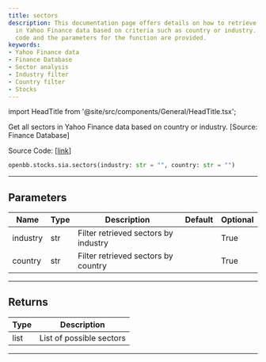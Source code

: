 ```yaml
---
title: sectors
description: This documentation page offers details on how to retrieve all sectors
  in Yahoo Finance data based on criteria such as country or industry. The source
  code and the parameters for the function are provided.
keywords:
- Yahoo Finance data
- Finance Database
- Sector analysis
- Industry filter
- Country filter
- Stocks
---
```


import HeadTitle from '@site/src/components/General/HeadTitle.tsx';

<HeadTitle title="stocks.sia.sectors - Reference | OpenBB SDK Docs" />

Get all sectors in Yahoo Finance data based on country or industry. [Source: Finance Database]

Source Code: [[link](https://github.com/OpenBB-finance/OpenBB/tree/main/openbb_terminal/stocks/sector_industry_analysis/financedatabase_model.py#L44)]

```python
openbb.stocks.sia.sectors(industry: str = "", country: str = "")
```

---

## Parameters

| Name | Type | Description | Default | Optional |
| ---- | ---- | ----------- | ------- | -------- |
| industry | str | Filter retrieved sectors by industry |  | True |
| country | str | Filter retrieved sectors by country |  | True |


---

## Returns

| Type | Description |
| ---- | ----------- |
| list | List of possible sectors |
---
